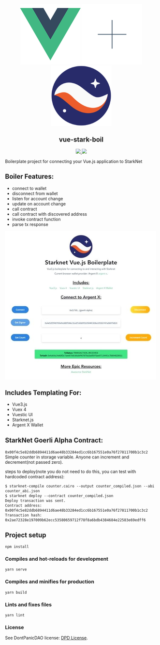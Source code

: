 <div align="center">
  <img alt="vue logo" src="./src/assets/logo.png" width="200" >
  <img alt="addem" src="./src/assets/plus.png" width="200" >
  <img alt="starknet logo" src="./src/assets/starknet.png" width="200" >
</div>

<h2 align="center">vue-stark-boil</h2>

<p align="center">
    <a href="https://github.com/dontpanicdao/caigo/blob/main/LICENSE">
        <img src="https://img.shields.io/badge/license-MIT-black">
    </a>
    <a href="https://starkware.co/">
        <img src="https://img.shields.io/badge/powered_by-StarkWare-navy">
    </a>
</p>

Boilerplate project for connecting your Vue.js application to StarkNet

## Boiler Features:
- connect to wallet
- disconnect from wallet
- listen for account change
- update on account change
- call contract
- call contract with discovered address
- invoke contract function
- parse tx response

![Boil App](src/assets/boil-app.jpg)

## Includes Templating For:
- Vue3.js
- Vuex 4
- Vuestic UI
- Starknet.js
- Argent X Wallet

## StarkNet Goerli Alpha Contract:
`0x00f4c5e82ddb6894411d6ae48b33284ed1cc6b167551e0a76f27811700b1c3c2`
Simple counter in storage variable. Anyone can increment and decrement(not passed zero).

steps to deploy(note you do not need to do this, you can test with hardcoded contract address):
```
$ starknet-compile counter.cairo --output counter_compiled.json --abi counter_abi.json
$ starknet deploy --contract counter_compiled.json
Deploy transaction was sent.
Contract address: 0x00f4c5e82ddb6894411d6ae48b33284ed1cc6b167551e0a76f27811700b1c3c2
Transaction hash: 0x2ae72328e197009b62ecc53580659712f78f8a6bdb4384684e22583e69edff6
```

## Project setup
```
npm install
```

### Compiles and hot-reloads for development
```
yarn serve
```

### Compiles and minifies for production
```
yarn build
```

### Lints and fixes files
```
yarn lint
```

### License
See DontPanicDAO license: [DPD License](https://github.com/dontpanicdao/LICENSE/blob/main/LICENSE).
